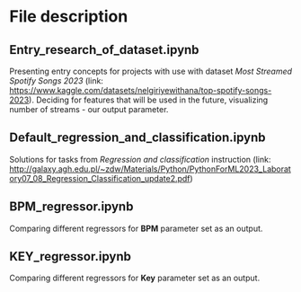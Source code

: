 # File description

## Entry_research_of_dataset.ipynb
Presenting entry concepts for projects with use with dataset *Most Streamed Spotify Songs 2023* (link: https://www.kaggle.com/datasets/nelgiriyewithana/top-spotify-songs-2023). Deciding for features that will be used in the future, visualizing number of streams - our output parameter.

## Default_regression_and_classification.ipynb
Solutions for tasks from *Regression and classification* instruction (link: http://galaxy.agh.edu.pl/~zdw/Materials/Python/PythonForML2023_Laboratory07_08_Regression_Classification_update2.pdf) 

## BPM_regressor.ipynb
Comparing different regressors for **BPM** parameter set as an output.

## KEY_regressor.ipynb
Comparing different regressors for **Key** parameter set as an output.
